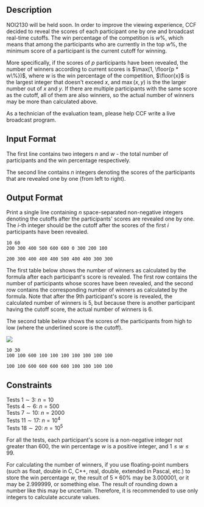 ## Description

NOI2130 will be held soon. In order to improve the viewing experience, CCF decided to reveal the scores of each participant one by one and broadcast real-time cutoffs. The win percentage of the competition is $w\%$, which means that among the participants who are currently in the top $w\%$, the minimum score of a participant is the current cutoff for winning.

More specifically, if the scores of $p$ participants have been revealed, the number of winners according to current scores is $\max(1, \floor{p * w\%})$, where $w$ is the win percentage of the competition, $\floor{x}$ is the largest integer that doesn't exceed $x$, and $\max(x, y)$ is the the larger number out of $x$ and $y$. If there are multiple participants with the same score as the cutoff, all of them are also winners, so the actual number of winners may be more than calculated above.

As a technician of the evaluation team, please help CCF write a live broadcast program.

## Input Format

The first line contains two integers $n$ and $w$ - the total number of participants and the win percentage respectively.

The second line contains $n$ integers denoting the scores of the participants that are revealed one by one (from left to right).

## Output Format

Print a single line containing $n$ space-separated non-negative integers denoting the cutoffs after the participants' scores are revealed one by one. The $i$-th integer should be the cutoff after the scores of the first $i$ participants have been revealed.

```input1
10 60
200 300 400 500 600 600 0 300 200 100
```
```output1
200 300 400 400 400 500 400 400 300 300
```

The first table below shows the number of winners as calculated by the formula after each participant's score is revealed. The first row contains the number of participants whose scores have been revealed, and the second row contains the corresponding number of winners as calculated by the formula. Note that after the 9th participant's score is revealed, the calculated number of winners is 5, but because there is another participant having the cutoff score, the actual number of winners is 6.

The second table below shows the scores of the participants from high to low (where the underlined score is the cutoff).

![](file://CSPJ2020B_1.png)

```input2
10 30
100 100 600 100 100 100 100 100 100 100
```
```output2
100 100 600 600 600 600 100 100 100 100
```

## Constraints

Tests $1 \sim 3$: $n = 10$\
Tests $4 \sim 6$: $n = 500$\
Tests $7 \sim 10$: $n = 2000$\
Tests $11 \sim 17$: $n = 10^4$\
Tests $18 \sim 20$: $n = 10^5$

For all the tests, each participant's score is a non-negative integer not greater than $600$, the win percentage $w$ is a positive integer, and $1 \le w \le 99$.

For calculating the number of winners, if you use floating-point numbers (such as float, double in C, C++, real, double, extended in Pascal, etc.) to store the win percentage $w$, the result of $5 \times 60\%$ may be $3.000001$, or it may be $2.999999$, or something else. The result of rounding down a number like this may be uncertain. Therefore, it is recommended to use only integers to calculate accurate values.
